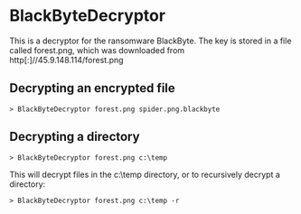 # BlackByteDecryptor

This is a decryptor for the ransomware BlackByte. The key is stored in a file called forest.png, which was downloaded from http[:]//45.9.148.114/forest.png

## Decrypting an encrypted file

```
> BlackByteDecryptor forest.png spider.png.blackbyte
```

## Decrypting a directory

```
> BlackByteDecryptor forest.png c:\temp
```

This will decrypt files in the c:\temp directory, or to recursively decrypt a directory:

```
> BlackByteDecryptor forest.png c:\temp -r
```
